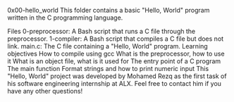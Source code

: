 0x00-hello_world
This folder contains a basic "Hello, World" program written in the C programming language.

Files
0-preprocessor: A Bash script that runs a C file through the preprocessor.
1-compiler: A Bash script that compiles a C file but does not link.
main.c: The C file containing a "Hello, World" program.
Learning objectives
How to compile using gcc
What is the preprocessor, how to use it
What is an object file, what is it used for
The entry point of a C program
The main function
Format strings and how to print numeric input
This "Hello, World" project was developed by Mohamed Rezq as the first task of his software engineering internship at ALX. Feel free to contact him if you have any other questions!

